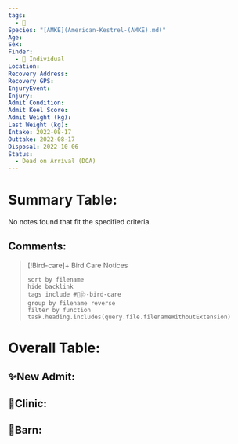 ```yaml
---
tags:
  - 🦅
Species: "[AMKE](American-Kestrel-(AMKE).md)"
Age: 
Sex: 
Finder:
  - 🧑 Individual
Location: 
Recovery Address: 
Recovery GPS: 
InjuryEvent: 
Injury: 
Admit Condition: 
Admit Keel Score: 
Admit Weight (kg): 
Last Weight (kg): 
Intake: 2022-08-17
Outtake: 2022-08-17
Disposal: 2022-10-06
Status:
  - Dead on Arrival (DOA)
---
```


# Summary Table:

<p><span><p dir="auto">No notes found that fit the specified criteria.</p></span></p>

## Comments:

> [!Bird-care]+ Bird Care Notices
>   ```tasks 
>   sort by filename
>   hide backlink
>   tags include #🦅🩺-bird-care 
>   group by filename reverse
>   filter by function task.heading.includes(query.file.filenameWithoutExtension)
>   ```

# Overall Table:

## ✨New Admit:



## 🏥Clinic:



## 🏡Barn:


